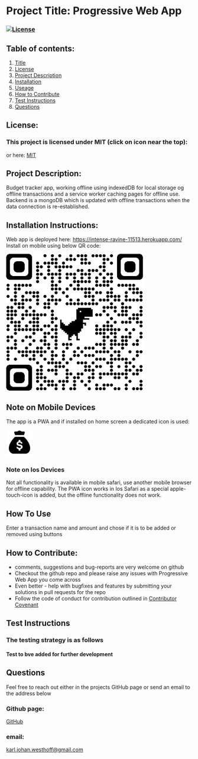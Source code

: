 
  # Project Title: Progressive Web App 
  ### [![License](https://img.shields.io/badge/License-MIT-yellow.svg)](https://opensource.org/licenses/MIT)
  
  ## Table of contents:
  1. [Title](#Project-Title)
  1. [License](#License)
  1. [Project Description](#Project-Description)
  1. [Installation](#Installation-Instructions)
  1. [Useage](#How-To-Use)
  1. [How to Contribute](#How-to-Contribute)
  1. [Test Instructions](#Test-Instructions)
  1. [Questions](#Questions)

  ## License: 
  ### This project is licensed under MIT (click on icon near the top):
  or here: [MIT](https://opensource.org/licenses/MIT)
 

  ## Project Description:
  Budget tracker app, working offline using indexedDB for local storage og offline transactions and a service worker caching pages for offline use. Backend is a mongoDB which is updated with offline transactions when the data connection is re-established.
  ## Installation Instructions:
  Web app is deployed here: https://intense-ravine-11513.herokuapp.com/
  Install on mobile using below QR code:

  ![QR](qrcode_intense-ravine-11513.herokuapp.com.png)
  
  ## Note on  Mobile Devices
  The app is a PWA and if installed on home screen a dedicated icon is used:
  
  ![icon](public/icons/icon-72x72.png)
  
  ### Note on Ios Devices
  Not all functionality is available in mobile safari, use another mobile browser for offline capability.
  The PWA icon works in Ios Safari as a special apple-touch-icon is added, but the offline functionality does not work.

  ## How To Use
  Enter a transaction name and amount and chose if it is to be added or removed using buttons

  ## How to Contribute:
  * comments, suggestions and bug-reports are very welcome on github
  * Checkout the github repo and please raise any issues with Progressive Web App you come across 
  * Even better - help with bugfixes and features by submitting your solutions in pull requests for the repo
  * Follow the code of conduct for contribution outlined in [Contributor Covenant](https://www.contributor-covenant.org/) 
  ## Test Instructions
  ### The testing strategy is as follows
  #### Test to bve added for further development

  ## Questions
  Feel free to reach out either in the projects GitHub page or send an email to the address below
  ### Github page:
  [GitHub](https://github.com/KJWesthoff/ProgressiveWebApp)
  ### email:
  [karl.johan.westhoff@gmail.com](mailto:karl.johan.westhoff@gmail.com) 
